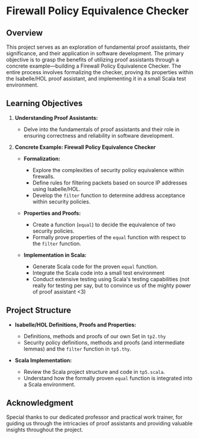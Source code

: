 # Firewall Policy Equivalence Checker

## Overview

This project serves as an exploration of fundamental proof assistants, their significance, and their application in software development. The primary objective is to grasp the benefits of utilizing proof assistants through a concrete example—building a Firewall Policy Equivalence Checker. The entire process involves formalizing the checker, proving its properties within the Isabelle/HOL proof assistant, and implementing it in a small Scala test environment.

## Learning Objectives
1. **Understanding Proof Assistants:**
   - Delve into the fundamentals of proof assistants and their role in ensuring correctness and reliability in software development.

2. **Concrete Example: Firewall Policy Equivalence Checker**
   - **Formalization:**
     - Explore the complexities of security policy equivalence within firewalls.
     - Define rules for filtering packets based on source IP addresses using Isabelle/HOL.
     - Develop the `filter` function to determine address acceptance within security policies.

   - **Properties and Proofs:**
     - Create a function (`equal`) to decide the equivalence of two security policies.
     - Formally prove properties of the `equal` function with respect to the `filter` function.

   - **Implementation in Scala:**
     - Generate Scala code for the proven `equal` function.
     - Integrate the Scala code into a small test environment
     - Conduct extensive testing using Scala's testing capabilities (not really for testing per say, but to convince us of the mighty power of proof assistant <3)

## Project Structure
- **Isabelle/HOL Definitions, Proofs and Properties:**
  - Definitions, methods and proofs of our own Set in `tp2.thy`
  - Security policy definitions, methods and proofs (and intermediate lemmas) and the `filter` function in `tp5.thy`.

- **Scala Implementation:**
  - Review the Scala project structure and code in `tp5.scala`.
  - Understand how the formally proven `equal` function is integrated into a Scala environment.

## Acknowledgment

Special thanks to our dedicated professor and practical work trainer, for guiding us through the intricacies of proof assistants and providing valuable insights throughout the project.
